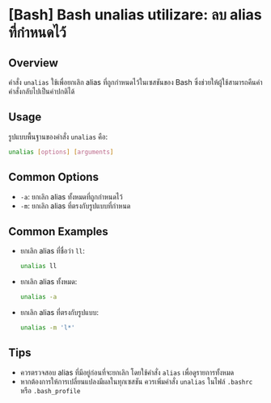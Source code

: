 # [Bash] Bash unalias utilizare: ลบ alias ที่กำหนดไว้

## Overview
คำสั่ง `unalias` ใช้เพื่อยกเลิก alias ที่ถูกกำหนดไว้ในเซสชันของ Bash ซึ่งช่วยให้ผู้ใช้สามารถคืนค่าคำสั่งกลับไปเป็นค่าปกติได้

## Usage
รูปแบบพื้นฐานของคำสั่ง `unalias` คือ:

```bash
unalias [options] [arguments]
```

## Common Options
- `-a`: ยกเลิก alias ทั้งหมดที่ถูกกำหนดไว้
- `-m`: ยกเลิก alias ที่ตรงกับรูปแบบที่กำหนด

## Common Examples
- ยกเลิก alias ที่ชื่อว่า `ll`:
    ```bash
    unalias ll
    ```

- ยกเลิก alias ทั้งหมด:
    ```bash
    unalias -a
    ```

- ยกเลิก alias ที่ตรงกับรูปแบบ:
    ```bash
    unalias -m 'l*'
    ```

## Tips
- ควรตรวจสอบ alias ที่มีอยู่ก่อนที่จะยกเลิก โดยใช้คำสั่ง `alias` เพื่อดูรายการทั้งหมด
- หากต้องการให้การเปลี่ยนแปลงมีผลในทุกเซสชัน ควรเพิ่มคำสั่ง `unalias` ในไฟล์ `.bashrc` หรือ `.bash_profile`